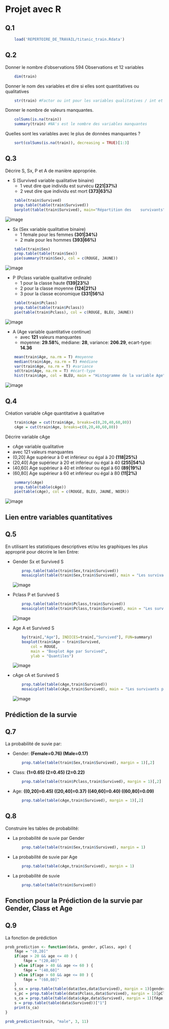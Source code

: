 Projet avec R
=============

Q.1
---

```R
    load('REPERTOIRE_DE_TRAVAIL/titanic_train.Rdata')
```

Q.2
---

Donner le nombre d’observations 594 Observations et 12 variables

```R
    dim(train)
```

Donner le nom des variables et dire si elles sont quantitatives ou qualitatives

```R
    str(train) #Factor ou int pour les variables qualitatives / int et num pour les variables quantitatives
```

Donner le nombre de valeurs manquantes.

```R
    colSums(is.na(train))
    summary(train) #NA's est le nombre des variables manquantes
```

Quelles sont les variables avec le plus de données manquantes ?

```R
    sort(colSums(is.na(train)), decreasing = TRUE)[1:3]
```

Q.3
---

Décrire S, Sx, P et A de manière appropriée.

* S (Survived variable qualitative binaire)
  * 1 veut dire que individu est survécu **(221|37%)**
  * 2 veut dire que individu est mort **(373|63%)**

```R
    table(train$Survived)
    prop.table(table(train$Survived))
    barplot(table(train$Survived), main="Répartition des    survivants", xlab="Est survécu ?", ylab="Nombre de passagers", col=BLEU)
```

![image](variable_survived.png)

* Sx (Sex variable qualitative binaire)
  * 1 female pour les femmes **(301|34%)**
  * 2 male pour les hommes **(393|66%)**

```R
    table(train$Sex)
    prop.table(table(train$Sex))
    pie(summary(train$Sex), col = c(ROUGE, JAUNE))
```

![image](variable_gender.png)

* P (Pclass variable qualitative ordinale)
  * 1 pour la classe haute **(139|23%)**
  * 2 pour la classe moyenne **(124|21%)**
  * 3 pour la classe economique **(331|56%)**

```R
    table(train$Pclass)
    prop.table(table(train$Pclass))
    pie(table(train$Pclass), col = c(ROUGE, BLEU, JAUNE))
```

![image](variable_pclass.png)

* A (Age variable quantitative continue)
  * avec **121** valeurs manquantes
  * moyenne: **29.58%**, médiane: **28**, variance: **206.29**, ecart-type: **14.36**

```R
    mean(train$Age, na.rm = T) #moyenne
    median(train$Age, na.rm = T) #médiane
    var(train$Age, na.rm = T) #variance
    sd(train$Age, na.rm = T) #écart-type
    hist(train$Age, col = BLEU, main = "Histogramme de la variable Age", ylab = "Effectifs", xlab = "Age")
```

![image](variable_age.png)

Q.4
---

Création variable cAge quantitative à qualitative

```R
    train$cAge = cut(train$Age, breaks=c(0,20,40,60,80))
    cAge = cut(train$Age, breaks=c(0,20,40,60,80))
```

Décrire variable cAge

* cAge variable qualitative
* avec 121 valeurs manquantes
* (0,20] Age supérieur à 0 et inférieur ou égal à 20 **(118|25%)**
* (20,40] Age supérieur à 20 et inférieur ou égal à 40 **(255|54%)**
* (40,60] Age supérieur à 40 et inférieur ou égal à 60 **(89|19%)**
* (60,80] Age supérieur à 60 et inférieur ou égal à 80 **(11|2%)**

```R
    summary(cAge)
    prop.table(table(cAge))
    pie(table(cAge), col = c(ROUGE, BLEU, JAUNE, NOIR))
```

![image](variable_cage.png)

Lien entre variables quantitatives
---

Q.5
---

En utilisant les statistiques descriptives et/ou les graphiques les plus approprié pour décrire le lien Entre: 

* Gender Sx et Survived S

    ```R
        prop.table(table(train$Sex,train$Survived))
        mosaicplot(table(train$Sex,train$Survived), main = "Les survivants par Sexe", color = c(BLEU, NOIR))
    ```

    ![image](gender_survived.png)

* Pclass P et Survived S

    ```R
        prop.table(table(train$Pclass,train$Survived))
        mosaicplot(table(train$Pclass,train$Survived), main = "Les survivants par classe", color = c(BLEU, NOIR))

    ```

    ![image](pclass_survived.png)

* Age A et Survived S

    ```R
        by(train[,"Age"], INDICES=train[,"Survived"], FUN=summary)
        boxplot(train$Age ~ train$Survived,
            col = ROUGE,
            main = "Boxplot Age par Survived",
            ylab = "Quantiles")

    ```

    ![image](age_survived.png)

* cAge cA et Survived S

    ```R
        prop.table(table(cAge,train$Survived))
        mosaicplot(table(cAge,train$Survived), main = "Les survivants par Age", color = c(BLEU, NOIR))


    ```

    ![image](cage_survived.png)

Prédiction de la survie
---

Q.7
---

La probabilité de suvie par:

* Gender: **(Female=0.76) (Male=0.17)**

    ```R
        prop.table(table(train$Sex,train$Survived), margin = 1)[,2]
    ```

* Class: **(1=0.65) (2=0.45) (2=0.22)**

    ```R
        prop.table(table(train$Pclass,train$Survived), margin = 1)[,2]
    ```

* Age: **((0,20]=0.45) ((20,40]=0.37) ((40,60]=0.40) ((60,80]=0.09)**

    ```R
        prop.table(table(cAge,train$Survived), margin = 1)[,2]
    ```

Q.8
---

Construire les tables de probabilité:

* La probabilité de suvie par Gender

    ```R
        prop.table(table(train$Sex,train$Survived), margin = 1)
    ```

* La probabilité de suvie par Age

    ```R
        prop.table(table(cAge,train$Survived), margin = 1)
    ```

* La probabilité de suvie

    ```R
        prop.table(table(train$Survived))
    ```

Fonction pour la Prédiction de la survie par Gender, Class et Age
---

Q.9
---

La fonction de prédiction

```R
prob_prediction <- function(data, gender, pClass, age) {
    fAge = "(0,20]"
    if(age > 20 && age <= 40 ) {
        fAge = "(20,40]"
    } else if(age > 40 && age <= 60 ) {
        fAge = "(40,60]"
    } else if(age > 60 && age <= 80 ) {
        fAge = "(60,80]"
    }
    s_sx = prop.table(table(data$Sex,data$Survived), margin = 1)[gender,"1"]
    s_pc = prop.table(table(data$Pclass,data$Survived), margin = 1)[pClass,"1"]
    s_ca = prop.table(table(data$cAge,data$Survived), margin = 1)[fAge,"1"]
    s = prop.table(table(data$Survived))["1"]
    print(s_ca)
}

prob_prediction(train, "male", 3, 11)
```
